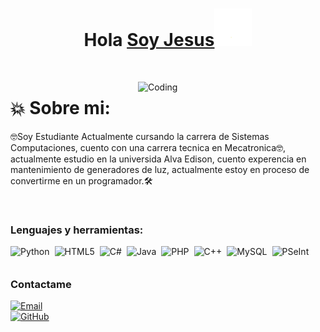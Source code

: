 <h1 align="center">Hola <a href="https://github.com/Aryagm">Soy Jesus<a><img src="https://github.com/Kathryn-Jie/Kathryn-Jie/blob/main/wave.gif" width="60px"/></h1>

<p align="left"> <a href="https://twitter.com/" target="blank"><img src="https://img.shields.io/twitter/follow/?logo=twitter&style=for-the-badge" alt="" /></a> </p>
<img align="right" alt="Coding" width="300" src="https://i.pinimg.com/originals/81/17/8b/81178b47a8598f0c81c4799f2cdd4057.gif">

# 💥 Sobre mi:
🤓Soy Estudiante Actualmente cursando la carrera de Sistemas Computaciones, cuento con una carrera tecnica en Mecatronica🤓, actualmente estudio en la universida Alva Edison, cuento experencia en mantenimiento de generadores de luz, actualmente estoy en proceso de convertirme en un programador.🛠️

<br>
<h3 align="left">Lenguajes y herramientas:</h3>
<!-- Badges de lenguajes con estilos en línea -->
<div style="display:flex;flex-wrap:wrap;gap:8px;align-items:center;margin:8px 0;">
  <a href="https://www.python.org/" target="_blank" rel="noopener" title="Python">
    <img alt="Python" src="https://img.shields.io/badge/Python-3776AB?style=for-the-badge&logo=python&logoColor=white" style="height:28px;display:inline-block;">
  </a>

  <a href="https://developer.mozilla.org/en-US/docs/Web/HTML" target="_blank" rel="noopener" title="HTML5">
    <img alt="HTML5" src="https://img.shields.io/badge/HTML5-E34F26?style=for-the-badge&logo=html5&logoColor=white" style="height:28px;display:inline-block;">
  </a>

  <a href="https://learn.microsoft.com/dotnet/csharp/" target="_blank" rel="noopener" title="C#">
    <img alt="C#" src="https://img.shields.io/badge/C%23-239120?style=for-the-badge&logo=c-sharp&logoColor=white" style="height:28px;display:inline-block;">
  </a>

  <a href="https://www.java.com/" target="_blank" rel="noopener" title="Java">
    <img alt="Java" src="https://img.shields.io/badge/Java-007396?style=for-the-badge&logo=java&logoColor=white" style="height:28px;display:inline-block;">
  </a>

  <a href="https://www.php.net/" target="_blank" rel="noopener" title="PHP">
    <img alt="PHP" src="https://img.shields.io/badge/PHP-777BB4?style=for-the-badge&logo=php&logoColor=white" style="height:28px;display:inline-block;">
  </a>

  <a href="https://en.cppreference.com/w/" target="_blank" rel="noopener" title="C++">
    <img alt="C++" src="https://img.shields.io/badge/C%2B%2B-00599C?style=for-the-badge&logo=c%2B%2B&logoColor=white" style="height:28px;display:inline-block;">
  </a>
  
  <a href="https://www.mysql.com/" target="_blank" rel="noopener" title="MySQL">
    <img alt="MySQL" src="https://img.shields.io/badge/MySQL-4479A1?style=for-the-badge&logo=mysql&logoColor=white" style="height:28px;display:inline-block;">
  </a>

  <a href="http://pseint.sourceforge.net/" target="_blank" rel="noopener" title="PSeInt">
    <img alt="PSeInt" src="https://img.shields.io/badge/PSeInt-Algoritmos-gray?style=for-the-badge" style="height:28px;display:inline-block;">
  </a>
</div>
<h3 align="left">Contactame</h3>

[![Email](https://img.shields.io/badge/Email-D14836?style=for-the-badge&logo=gmail&logoColor=white)](mailto:jesrc04@gmail.com)  
[![GitHub](https://img.shields.io/badge/GitHub-100000?style=for-the-badge&logo=github&logoColor=white)](https://github.com/JesRiv04)





